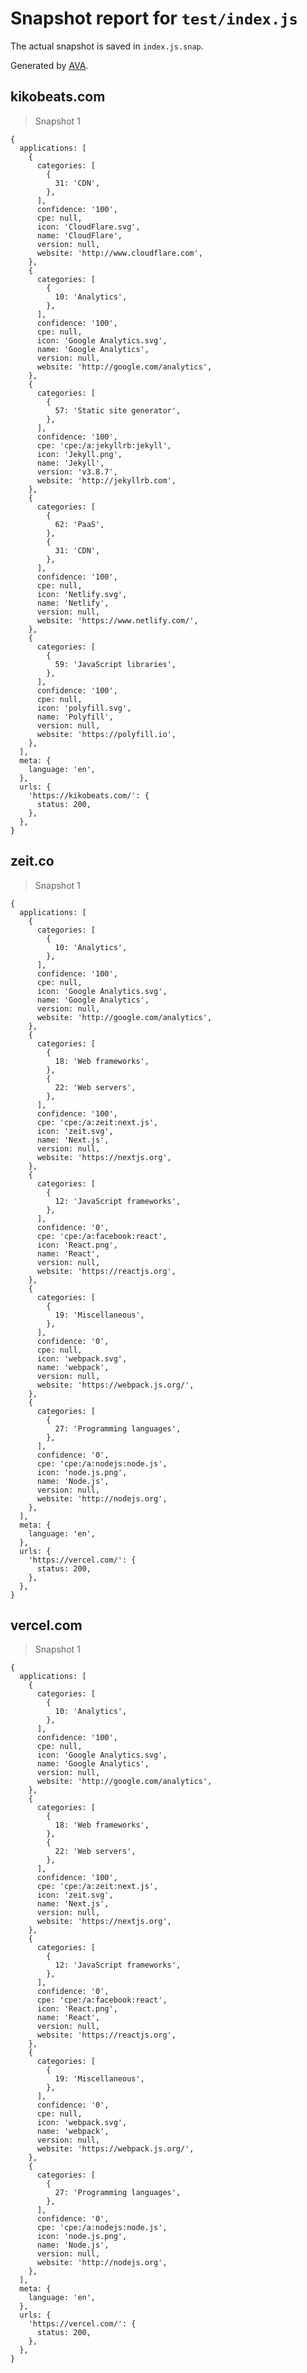# Snapshot report for `test/index.js`

The actual snapshot is saved in `index.js.snap`.

Generated by [AVA](https://avajs.dev).

## kikobeats.com

> Snapshot 1

    {
      applications: [
        {
          categories: [
            {
              31: 'CDN',
            },
          ],
          confidence: '100',
          cpe: null,
          icon: 'CloudFlare.svg',
          name: 'CloudFlare',
          version: null,
          website: 'http://www.cloudflare.com',
        },
        {
          categories: [
            {
              10: 'Analytics',
            },
          ],
          confidence: '100',
          cpe: null,
          icon: 'Google Analytics.svg',
          name: 'Google Analytics',
          version: null,
          website: 'http://google.com/analytics',
        },
        {
          categories: [
            {
              57: 'Static site generator',
            },
          ],
          confidence: '100',
          cpe: 'cpe:/a:jekyllrb:jekyll',
          icon: 'Jekyll.png',
          name: 'Jekyll',
          version: 'v3.8.7',
          website: 'http://jekyllrb.com',
        },
        {
          categories: [
            {
              62: 'PaaS',
            },
            {
              31: 'CDN',
            },
          ],
          confidence: '100',
          cpe: null,
          icon: 'Netlify.svg',
          name: 'Netlify',
          version: null,
          website: 'https://www.netlify.com/',
        },
        {
          categories: [
            {
              59: 'JavaScript libraries',
            },
          ],
          confidence: '100',
          cpe: null,
          icon: 'polyfill.svg',
          name: 'Polyfill',
          version: null,
          website: 'https://polyfill.io',
        },
      ],
      meta: {
        language: 'en',
      },
      urls: {
        'https://kikobeats.com/': {
          status: 200,
        },
      },
    }

## zeit.co

> Snapshot 1

    {
      applications: [
        {
          categories: [
            {
              10: 'Analytics',
            },
          ],
          confidence: '100',
          cpe: null,
          icon: 'Google Analytics.svg',
          name: 'Google Analytics',
          version: null,
          website: 'http://google.com/analytics',
        },
        {
          categories: [
            {
              18: 'Web frameworks',
            },
            {
              22: 'Web servers',
            },
          ],
          confidence: '100',
          cpe: 'cpe:/a:zeit:next.js',
          icon: 'zeit.svg',
          name: 'Next.js',
          version: null,
          website: 'https://nextjs.org',
        },
        {
          categories: [
            {
              12: 'JavaScript frameworks',
            },
          ],
          confidence: '0',
          cpe: 'cpe:/a:facebook:react',
          icon: 'React.png',
          name: 'React',
          version: null,
          website: 'https://reactjs.org',
        },
        {
          categories: [
            {
              19: 'Miscellaneous',
            },
          ],
          confidence: '0',
          cpe: null,
          icon: 'webpack.svg',
          name: 'webpack',
          version: null,
          website: 'https://webpack.js.org/',
        },
        {
          categories: [
            {
              27: 'Programming languages',
            },
          ],
          confidence: '0',
          cpe: 'cpe:/a:nodejs:node.js',
          icon: 'node.js.png',
          name: 'Node.js',
          version: null,
          website: 'http://nodejs.org',
        },
      ],
      meta: {
        language: 'en',
      },
      urls: {
        'https://vercel.com/': {
          status: 200,
        },
      },
    }

## vercel.com

> Snapshot 1

    {
      applications: [
        {
          categories: [
            {
              10: 'Analytics',
            },
          ],
          confidence: '100',
          cpe: null,
          icon: 'Google Analytics.svg',
          name: 'Google Analytics',
          version: null,
          website: 'http://google.com/analytics',
        },
        {
          categories: [
            {
              18: 'Web frameworks',
            },
            {
              22: 'Web servers',
            },
          ],
          confidence: '100',
          cpe: 'cpe:/a:zeit:next.js',
          icon: 'zeit.svg',
          name: 'Next.js',
          version: null,
          website: 'https://nextjs.org',
        },
        {
          categories: [
            {
              12: 'JavaScript frameworks',
            },
          ],
          confidence: '0',
          cpe: 'cpe:/a:facebook:react',
          icon: 'React.png',
          name: 'React',
          version: null,
          website: 'https://reactjs.org',
        },
        {
          categories: [
            {
              19: 'Miscellaneous',
            },
          ],
          confidence: '0',
          cpe: null,
          icon: 'webpack.svg',
          name: 'webpack',
          version: null,
          website: 'https://webpack.js.org/',
        },
        {
          categories: [
            {
              27: 'Programming languages',
            },
          ],
          confidence: '0',
          cpe: 'cpe:/a:nodejs:node.js',
          icon: 'node.js.png',
          name: 'Node.js',
          version: null,
          website: 'http://nodejs.org',
        },
      ],
      meta: {
        language: 'en',
      },
      urls: {
        'https://vercel.com/': {
          status: 200,
        },
      },
    }
